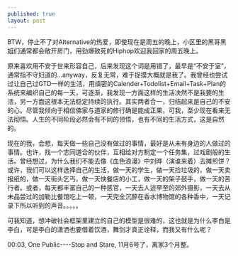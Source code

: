 ```yaml
---
published: true
layout: post
---
```




BTW，停止不了对Alternative的热爱，即使现在是周五的晚上，小区里的黑哥黑姐们通常都会敞开房门，用劲爆致死的Hiphop欢迎我回家的周五晚上。

原来喜欢用不安于世来形容自己，后来发现这个词是用错了，最早是“不安于室”，通常指不守妇道的...anyway，反复无常，难于捉摸大概就是我了。我曾经也尝试过让自己过GTD一样的生活，用缜密的Calender+Todolist+Email+Task+Plan的系统来编织自己的每一天，可逐渐，我发现一方面这样的生活决然不是我要的生活，另一方面这根本无法稳定持续的执行。其实两者合一，归结起来是自己的不安的心。尽管我倾向于相信佛家与道家的修行确是能成正果，可我，至少现在看来无法彻悟。人生的不同阶段必然会有不同的领悟，也有不同的生活方式，这是自然的。

现在的我，会想，每天做一些自己没有做过的事情，最好是从未有身边的人做过的事情。也许，找一个志同道合的伙伴，互相给对方制定一个任务集，过戏剧般的生活。曾经想过，为什么我们不能去像《血色浪漫》中刘晔（演谁来着）去摊煎饼？或许，我们可以这样选择自己的生活，做一天的学生，做一天捡垃圾的，做一天卖报纸的，做一天街头乞丐，做一天快餐店的小工，做一天的架子鼓手，做一天的苦行者。或者，每天都丰富自己的一种感官，一天去人迹罕至的郊外摄影，一天去从未品尝过的加勒比餐馆吃上一顿，一天完全沉醉在香水博物馆的各种香中，一天记录下所以听到的声音。。。。。

可我知道，想冲破社会框架里建立的自己的模型是很难的，这也就是为什么李白是李白，可是李白的潇洒也要借着饮酒，舞剑才真正诠释，而我又有什么呢？

00:03, One Public----Stop and Stare, 11月6号了，离家3个月整。
